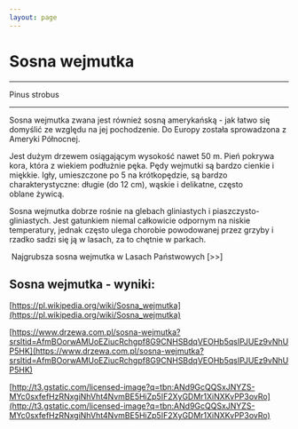 ```yaml
---
layout: page
---
```


# Sosna wejmutka

---
Pinus strobus

---
Sosna wejmutka zwana jest również sosną amerykańską - jak łatwo się domyślić ze względu na jej pochodzenie. Do Europy została sprowadzona z Ameryki Północnej.

Jest dużym drzewem osiągającym wysokość nawet 50 m. Pień pokrywa kora, która z wiekiem podłużnie pęka. Pędy wejmutki są bardzo cienkie i miękkie. Igły, umieszczone po 5 na krótkopędzie, są bardzo charakterystyczne: długie (do 12 cm), wąskie i delikatne, często oblane żywicą.

Sosna wejmutka dobrze rośnie na glebach gliniastych i piaszczysto-gliniastych. Jest gatunkiem niemal całkowicie odpornym na niskie temperatury, jednak często ulega chorobie powodowanej przez grzyby i rzadko sadzi się ją w lasach, za to chętnie w parkach.

 Najgrubsza sosna wejmutka w Lasach Państwowych [>>]

## Sosna wejmutka - wyniki:
[https://pl.wikipedia.org/wiki/Sosna_wejmutka](https://pl.wikipedia.org/wiki/Sosna_wejmutka)

[https://www.drzewa.com.pl/sosna-wejmutka?srsltid=AfmBOorwAMUoEZiucRchgpf8G9CNHSBdqVEOHb5qsIPJUEz9vNhUP5HK](https://www.drzewa.com.pl/sosna-wejmutka?srsltid=AfmBOorwAMUoEZiucRchgpf8G9CNHSBdqVEOHb5qsIPJUEz9vNhUP5HK)

[http://t3.gstatic.com/licensed-image?q=tbn:ANd9GcQQSxJNYZS-MYc0sxfefHzRNxgiNhVht4NvmBE5HiZp5IF2XyGDMr1XiNXKvPP3ovRo](http://t3.gstatic.com/licensed-image?q=tbn:ANd9GcQQSxJNYZS-MYc0sxfefHzRNxgiNhVht4NvmBE5HiZp5IF2XyGDMr1XiNXKvPP3ovRo)

